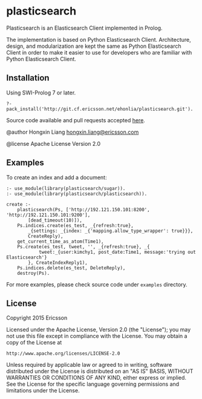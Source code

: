 # plasticsearch

Plasticsearch is an Elasticsearch Client implemented in Prolog.

The implementation is based on Python Elasticsearch Client.
Architecture, design, and modularization are kept the same as
Python Elasticsearch Client in order to make it easier to use
for developers who are familiar with Python Elasticsearch Client.

## Installation

Using SWI-Prolog 7 or later.

    ?- pack_install('http://git.cf.ericsson.net/ehonlia/plasticsearch.git').

Source code available and pull requests accepted
[here](http://git.cf.ericsson.net/ehonlia/plasticsearch).

@author Hongxin Liang <hongxin.liang@ericsson.com>

@license Apache License Version 2.0

## Examples

To create an index and add a document:

    :- use_module(library(plasticsearch/sugar)).
    :- use_module(library(plasticsearch/plasticsearch)).

    create :-
        plasticsearch(Ps, ['http://192.121.150.101:8200', 'http://192.121.150.101:9200'],
            [dead_timeout(10)]),
        Ps.indices.create(es_test, _{refresh:true},
            _{settings: _{index: _{'mapping.allow_type_wrapper': true}}},
            CreateReply),
        get_current_time_as_atom(Time1),
        Ps.create(es_test, tweet, '', _{refresh:true}, _{
                tweet:_{user:kimchy1, post_date:Time1, message:'trying out Elasticsearch'}
            }, CreateIndexReply1),
        Ps.indices.delete(es_test, DeleteReply),
        destroy(Ps).

For more examples, please check source code under `examples` directory.

## License

Copyright 2015 Ericsson

Licensed under the Apache License, Version 2.0 (the "License");
you may not use this file except in compliance with the License.
You may obtain a copy of the License at

    http://www.apache.org/licenses/LICENSE-2.0

Unless required by applicable law or agreed to in writing, software
distributed under the License is distributed on an "AS IS" BASIS,
WITHOUT WARRANTIES OR CONDITIONS OF ANY KIND, either express or implied.
See the License for the specific language governing permissions and
limitations under the License.
